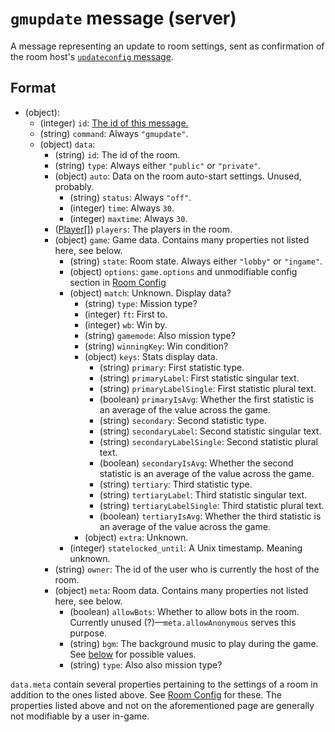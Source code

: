 # `gmupdate` message (server)

A message representing an update to room settings, sent as confirmation of the room host's [`updateconfig` message](client_updateconfig.md). 

## Format

* (object):
    * (integer) `id`: [The id of this message.](../Ribbon.md#id-messages)
    * (string) `command`: Always `"gmupdate"`.
    * (object) `data`:
        * (string) `id`: The id of the room.
        * (string) `type`: Always either `"public"` or `"private"`.
        * (object) `auto`: Data on the room auto-start settings. Unused, probably.
            * (string) `status`: Always `"off"`.
            * (integer) `time`: Always `30`.
            * (integer) `maxtime`: Always `30`.
        * ([Player](../Data/Player.md)[]) `players`: The players in the room. 
        * (object) `game`: Game data. Contains many properties not listed here, see below.
            * (string) `state`: Room state. Always either `"lobby"` or `"ingame"`.
            * (object) `options`: `game.options` and unmodifiable config section in [Room Config](../Room_Config.md)
            * (object) `match`: Unknown. Display data?
                * (string) `type`: Mission type? 
                * (integer) `ft`: First to. 
                * (integer) `wb`: Win by. 
                * (string) `gamemode`: Also mission type? 
                * (string) `winningKey`: Win condition? 
                * (object) `keys`: Stats display data.
                    * (string) `primary`: First statistic type.
                    * (string) `primaryLabel`: First statistic singular text.
                    * (string) `primaryLabelSingle`: First statistic plural text.
                    * (boolean) `primaryIsAvg`: Whether the first statistic is an average of the value across the game.
                    * (string) `secondary`: Second statistic type.
                    * (string) `secondaryLabel`: Second statistic singular text.
                    * (string) `secondaryLabelSingle`: Second statistic plural text.
                    * (boolean) `secondaryIsAvg`: Whether the second statistic is an average of the value across the game.
                    * (string) `tertiary`: Third statistic type.
                    * (string) `tertiaryLabel`: Third statistic singular text.
                    * (string) `tertiaryLabelSingle`: Third statistic plural text.
                    * (boolean) `tertiaryIsAvg`: Whether the third statistic is an average of the value across the game.
                * (object) `extra`: Unknown.
            * (integer) `statelocked_until`: A Unix timestamp. Meaning unknown.
        * (string) `owner`: The id of the user who is currently the host of the room.
        * (object) `meta`: Room data. Contains many properties not listed here, see below.
            * (boolean) `allowBots`: Whether to allow bots in the room. Currently unused (?)—`meta.allowAnonymous` serves this purpose.
            * (string) `bgm`: The background music to play during the game. See [below](#bgm) for possible values.
            * (string) `type`: Also also mission type? 

`data.meta` contain several properties pertaining to the settings of a room in addition to the ones listed above. See [Room Config](../Room_Config.md) for these. The properties listed above and not on the aforementioned page are generally not modifiable by a user in-game.
